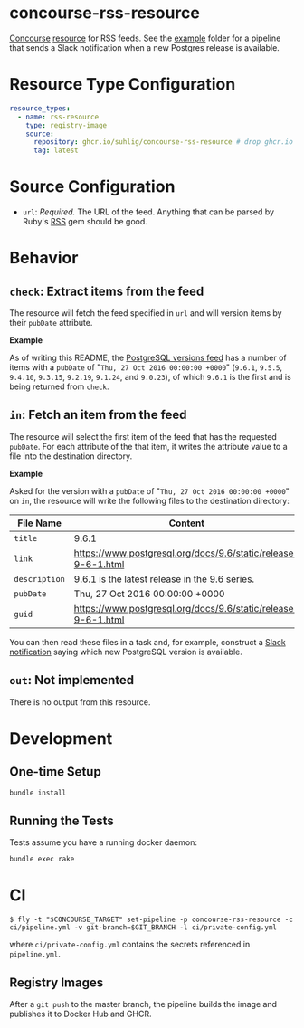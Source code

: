 # concourse-rss-resource

[Concourse](https://concourse-ci.org/ "Concourse Homepage") [resource](https://concourse-ci.org/implementing-resources.html "Implementing a Resource") for RSS feeds. See the [example](example/README.markdown) folder for a pipeline that sends a Slack notification when a new Postgres release is available.

# Resource Type Configuration

```yaml
resource_types:
  - name: rss-resource
    type: registry-image
    source:
      repository: ghcr.io/suhlig/concourse-rss-resource # drop ghcr.io to fetch from docker.io
      tag: latest
```

# Source Configuration

* `url`: *Required.* The URL of the feed. Anything that can be parsed by Ruby's [RSS](https://www.rubydoc.info/gems/rss) gem should be good.

# Behavior

## `check`: Extract items from the feed

The resource will fetch the feed specified in `url` and will version items by their `pubDate` attribute.

**Example**

As of writing this README, the [PostgreSQL versions feed](https://www.postgresql.org/versions.rss) has a number of items with a `pubDate` of "`Thu, 27 Oct 2016 00:00:00 +0000`" (`9.6.1`, `9.5.5`, `9.4.10`, `9.3.15`, `9.2.19`, `9.1.24`, and `9.0.23`), of which `9.6.1` is the first and is being returned from `check`.

## `in`: Fetch an item from the feed

The resource will select the first item of the feed that has the requested `pubDate`. For each attribute of the that item, it writes the attribute value to a file into the destination directory.

**Example**

Asked for the version with a `pubDate` of "`Thu, 27 Oct 2016 00:00:00 +0000`" on `in`, the resource will write the following files to the destination directory:

| File Name   | Content                                                       |
| ----------- | ------------------------------------------------------------- |
|`title`      | 9.6.1                                                         |
|`link`       | https://www.postgresql.org/docs/9.6/static/release-9-6-1.html |
|`description`| 9.6.1 is the latest release in the 9.6 series.                |
|`pubDate`    | Thu, 27 Oct 2016 00:00:00 +0000                               |
|`guid`       | https://www.postgresql.org/docs/9.6/static/release-9-6-1.html |

You can then read these files in a task and, for example, construct a [Slack notification](https://github.com/cloudfoundry-community/slack-notification-resource) saying which new PostgreSQL version is available.

## `out`: Not implemented

There is no output from this resource.

# Development

## One-time Setup

```bash
bundle install
```

## Running the Tests

Tests assume you have a running docker daemon:

```bash
bundle exec rake
```

# CI

```command
$ fly -t "$CONCOURSE_TARGET" set-pipeline -p concourse-rss-resource -c ci/pipeline.yml -v git-branch=$GIT_BRANCH -l ci/private-config.yml
```

where `ci/private-config.yml` contains the secrets referenced in `pipeline.yml`.

## Registry Images

After a `git push` to the master branch, the pipeline builds the image and publishes it to Docker Hub and GHCR.
